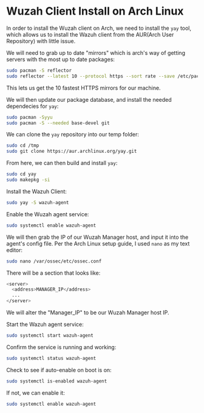 # Wuzah Client Install on Arch Linux

In order to install the Wuzah client on Arch, we need to install the `yay` tool, which allows us to install the Wazuh client from the AUR(Arch User Repository) with little issue.

We will need to grab up to date "mirrors" which is arch's way of getting servers with the most up to date packages:
```bash
sudo pacman -S reflector
sudo reflector --latest 10 --protocol https --sort rate --save /etc/pacman.d/mirrorlist
```
This lets us get the 10 fastest HTTPS mirrors for our machine.

We will then update our package database, and install the needed dependecies for `yay`:
```bash
sudo pacman -Syyu
sudo pacman -S --needed base-devel git
```
We can clone the `yay` repository into our temp folder:
```bash
sudo cd /tmp
sudo git clone https://aur.archlinux.org/yay.git
```
From here, we can then build and install `yay`:
```bash
sudo cd yay
sudo makepkg -si
```
Install the Wazuh Client:
```bash
sudo yay -S wazuh-agent
```
Enable the Wuzah agent service:
```bash
sudo systemctl enable wazuh-agent
```
We will then grab the IP of our Wuzah Manager host, and input it into the agent's config file. Per the Arch Linux setup guide, I used `nano` as my text editor:
```bash
sudo nano /var/ossec/etc/ossec.conf
```
There will be a section that looks like:
```bash
<server>
  <address>MANAGER_IP</address>
  ...
</server>
```
We will alter the "Manager_IP" to be our Wuzah Manager host IP.

Start the Wazuh agent service:
```bash
sudo systemctl start wazuh-agent
```
Confirm the service is running and working:
```bash
sudo systemctl status wazuh-agent
```
Check to see if auto-enable on boot is on:
```bash
sudo systemctl is-enabled wazuh-agent
```
If not, we can enable it:
```bash
sudo systemctl enable wazuh-agent
```
